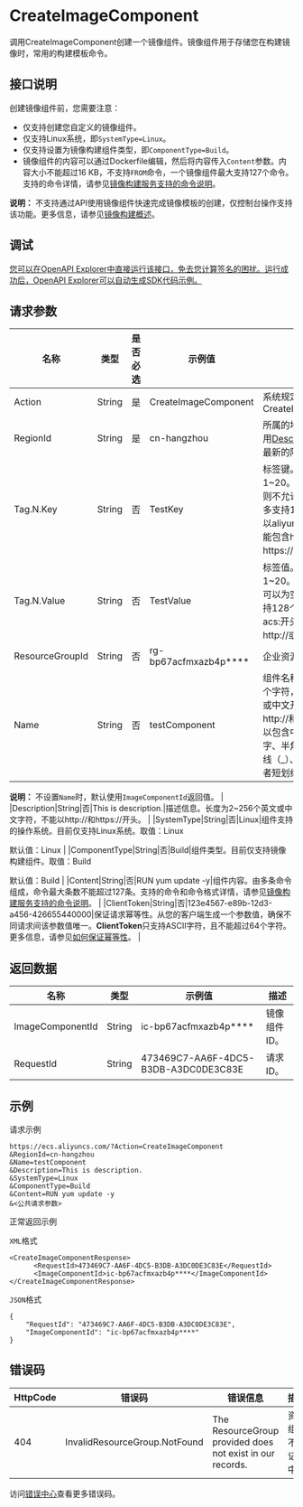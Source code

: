 # CreateImageComponent

调用CreateImageComponent创建一个镜像组件。镜像组件用于存储您在构建镜像时，常用的构建模板命令。

## 接口说明

创建镜像组件前，您需要注意：

-   仅支持创建您自定义的镜像组件。
-   仅支持Linux系统，即`SystemType=Linux`。
-   仅支持设置为镜像构建组件类型，即`ComponentType=Build`。
-   镜像组件的内容可以通过Dockerfile编辑，然后将内容传入`Content`参数。内容大小不能超过16 KB，不支持`FROM`命令，一个镜像组件最大支持127个命令。支持的命令详情，请参见[镜像构建服务支持的命令说明](~~200206~~)。

**说明：** 不支持通过API使用镜像组件快速完成镜像模板的创建，仅控制台操作支持该功能。更多信息，请参见[镜像构建概述](~~197410~~)。

## 调试

[您可以在OpenAPI Explorer中直接运行该接口，免去您计算签名的困扰。运行成功后，OpenAPI Explorer可以自动生成SDK代码示例。](https://api.aliyun.com/#product=Ecs&api=CreateImageComponent&type=RPC&version=2014-05-26)

## 请求参数

|名称|类型|是否必选|示例值|描述|
|--|--|----|---|--|
|Action|String|是|CreateImageComponent|系统规定参数。取值：CreateImageComponent |
|RegionId|String|是|cn-hangzhou|所属的地域ID。您可以调用[DescribeRegions](~~25609~~)查看最新的阿里云地域列表。 |
|Tag.N.Key|String|否|TestKey|标签键。N的取值范围：1~20。一旦传入该值，则不允许为空字符串。最多支持128个字符，不能以aliyun和acs:开头，不能包含http://或者https://。 |
|Tag.N.Value|String|否|TestValue|标签值。N的取值范围：1~20。一旦传入该值，可以为空字符串。最多支持128个字符，不能以acs:开头，不能包含http://或者https://。 |
|ResourceGroupId|String|否|rg-bp67acfmxazb4p\*\*\*\*|企业资源组ID。 |
|Name|String|否|testComponent|组件名称。长度为2~128个字符，必须以大小字母或中文开头，不能以http://和https://开头。可以包含中文、英文、数字、半角冒号（:）、下划线（\_）、英文句号（.）或者短划线（-）。

 **说明：** 不设置`Name`时，默认使用`ImageComponentId`返回值。 |
|Description|String|否|This is description.|描述信息。长度为2~256个英文或中文字符，不能以http://和https://开头。 |
|SystemType|String|否|Linux|组件支持的操作系统。目前仅支持Linux系统。取值：Linux

 默认值：Linux |
|ComponentType|String|否|Build|组件类型。目前仅支持镜像构建组件。取值：Build

 默认值：Build |
|Content|String|否|RUN yum update -y|组件内容。由多条命令组成，命令最大条数不能超过127条。支持的命令和命令格式详情，请参见[镜像构建服务支持的命令说明](~~200206~~)。 |
|ClientToken|String|否|123e4567-e89b-12d3-a456-426655440000|保证请求幂等性。从您的客户端生成一个参数值，确保不同请求间该参数值唯一。**ClientToken**只支持ASCII字符，且不能超过64个字符。更多信息，请参见[如何保证幂等性](~~25693~~)。 |

## 返回数据

|名称|类型|示例值|描述|
|--|--|---|--|
|ImageComponentId|String|ic-bp67acfmxazb4p\*\*\*\*|镜像组件ID。 |
|RequestId|String|473469C7-AA6F-4DC5-B3DB-A3DC0DE3C83E|请求ID。 |

## 示例

请求示例

```
https://ecs.aliyuncs.com/?Action=CreateImageComponent
&RegionId=cn-hangzhou
&Name=testComponent
&Description=This is description.
&SystemType=Linux
&ComponentType=Build
&Content=RUN yum update -y
&<公共请求参数>
```

正常返回示例

`XML`格式

```
<CreateImageComponentResponse>
      <RequestId>473469C7-AA6F-4DC5-B3DB-A3DC0DE3C83E</RequestId>
      <ImageComponentId>ic-bp67acfmxazb4p****</ImageComponentId>
</CreateImageComponentResponse>
```

`JSON`格式

```
{
    "RequestId": "473469C7-AA6F-4DC5-B3DB-A3DC0DE3C83E", 
    "ImageComponentId": "ic-bp67acfmxazb4p****"
}
```

## 错误码

|HttpCode|错误码|错误信息|描述|
|--------|---|----|--|
|404|InvalidResourceGroup.NotFound|The ResourceGroup provided does not exist in our records.|资源组并不在记录中。|

访问[错误中心](https://error-center.alibabacloud.com/status/product/Ecs)查看更多错误码。

